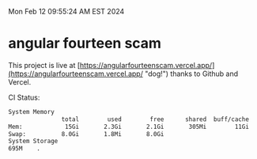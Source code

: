 Mon Feb 12 09:55:24 AM EST 2024

# angular fourteen scam


This project is live at [https://angularfourteenscam.vercel.app/](https://angularfourteenscam.vercel.app/ "dog!") thanks to Github and Vercel.

CI Status: 

```bash
System Memory
               total        used        free      shared  buff/cache   available
Mem:            15Gi       2.3Gi       2.1Gi       305Mi        11Gi        12Gi
Swap:          8.0Gi       1.8Mi       8.0Gi
System Storage
695M	.
```
```bash
